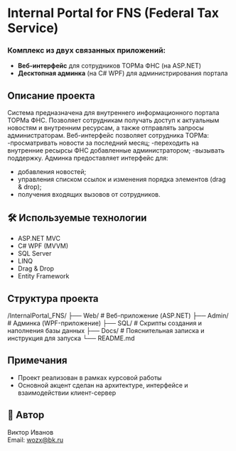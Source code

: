 # Internal Portal for FNS (Federal Tax Service)

### Комплекс из двух связанных приложений:
- **Веб-интерфейс** для сотрудников ТОРМа ФНС (на ASP.NET)
- **Десктопная админка** (на C# WPF) для администрирования портала

## Описание проекта
Система предназначена для внутреннего информационного портала ТОРМа ФНС. Позволяет сотрудникам получать доступ к актуальным новостям и внутренним ресурсам, а также отправлять запросы администраторам.
Веб-интерфейс позволяет сотрудника ТОРМа:
-просматривать новости за последний месяц;
-переходить на внутренние ресырсы ФНС добавленные администратором;
-вызывать поддержку.
Админка предоставляет интерфейс для:
- добавления новостей;
- управления списком ссылок и изменения порядка элементов (drag & drop);
- получения входящих вызовов от сотрудников.

## 🛠️ Используемые технологии
- ASP.NET MVC
- C# WPF (MVVM)
- SQL Server
- LINQ
- Drag & Drop
- Entity Framework

## Структура проекта
/InternalPortal_FNS/
├── Web/ # Веб-приложение (ASP.NET)
├── Admin/ # Админка (WPF-приложение)
├── SQL/ # Скрипты создания и наполнения базы данных
├── Docs/ # Пояснительная записка и инструкция для запуска
└── README.md

## Примечания
- Проект реализован в рамках курсовой работы
- Основной акцент сделан на архитектуре, интерфейсе и взаимодействии клиент-сервер

## 👤 Автор
Виктор Иванов  
Email: wozx@bk.ru

